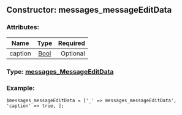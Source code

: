 ## Constructor: messages\_messageEditData  

### Attributes:

| Name     |    Type       | Required |
|----------|:-------------:|---------:|
|caption|[Bool](../types/Bool.md) | Optional|


### Type: [messages\_MessageEditData](../types/messages\_MessageEditData.md)

### Example:


```
$messages_messageEditData = ['_' => messages_messageEditData', 'caption' => true, ];
```